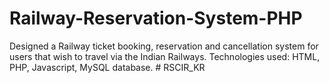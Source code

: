 # Railway-Reservation-System-PHP
Designed a Railway ticket booking, reservation and cancellation system for users that wish to
travel via the Indian Railways.
Technologies used: HTML, PHP, Javascript, MySQL database.
#   R S C I R _ K R  
 
